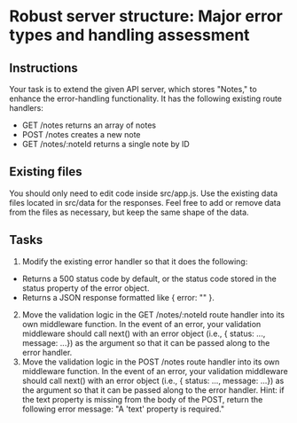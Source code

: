 # Robust server structure: Major error types and handling assessment

## Instructions
Your task is to extend the given API server, which stores "Notes," to enhance the error-handling functionality. It has the following existing route handlers:
- GET /notes returns an array of notes
- POST /notes creates a new note
- GET /notes/:noteId returns a single note by ID

## Existing files
You should only need to edit code inside src/app.js.
Use the existing data files located in src/data for the responses. Feel free to add or remove data from the files as necessary, but keep the same shape of the data.

## Tasks
1. Modify the existing error handler so that it does the following:
- Returns a 500 status code by default, or the status code stored in the status property of the error object.
- Returns a JSON response formatted like { error: "<error-message-here>" }.
2. Move the validation logic in the GET /notes/:noteId route handler into its own middleware function. In the event of an error, your validation middleware should call next() with an error object (i.e., { status: ..., message: ...}) as the argument so that it can be passed along to the error handler.
3. Move the validation logic in the POST /notes route handler into its own middleware function. In the event of an error, your validation middleware should call next() with an error object (i.e., { status: ..., message: ...}) as the argument so that it can be passed along to the error handler.
Hint: if the text property is missing from the body of the POST, return the following error message: "A 'text' property is required."